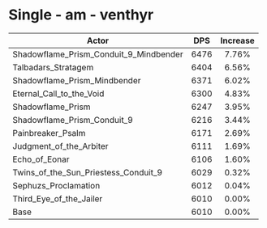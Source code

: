 # Single - am - venthyr
| Actor | DPS | Increase |
|---|:---:|:---:|
|Shadowflame_Prism_Conduit_9_Mindbender|6476|7.76%|
|Talbadars_Stratagem|6404|6.56%|
|Shadowflame_Prism_Mindbender|6371|6.02%|
|Eternal_Call_to_the_Void|6300|4.83%|
|Shadowflame_Prism|6247|3.95%|
|Shadowflame_Prism_Conduit_9|6216|3.44%|
|Painbreaker_Psalm|6171|2.69%|
|Judgment_of_the_Arbiter|6111|1.69%|
|Echo_of_Eonar|6106|1.60%|
|Twins_of_the_Sun_Priestess_Conduit_9|6029|0.32%|
|Sephuzs_Proclamation|6012|0.04%|
|Third_Eye_of_the_Jailer|6010|0.00%|
|Base|6010|0.00%|
